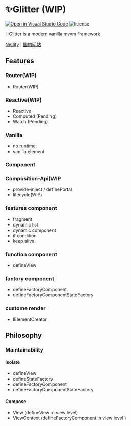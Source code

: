 # ✨Glitter (WIP)

[![Open in Visual Studio Code](https://open.vscode.dev/badges/open-in-vscode.svg)](https://open.vscode.dev/Akimotorakiyu/glitter) ![license](https://img.shields.io/github/license/Akimotorakiyu/glitter)

✨Glitter is a modern vanilla mvvm framework

[Netlify](https://glitter-work.netlify.app/) | [国内网站](https://glitter-5g2wqb7gd1e49cc0-1259330986.ap-shanghai.app.tcloudbase.com/)

## Features

### Router(WIP)

- Router(WIP)

### Reactive(WIP)

- Reactive
- Computed (Pending)
- Watch (Pending)

### Vanilla

- no runtime
- vanilla element

### Component

### Composition-Api(WIP

- provide-inject / definePortal
- lifecycle(WIP)

### features component

- fragment
- dynamic list
- dynamic component
- if condition
- keep alive

### function component

- defineView

### factory component

- defineFactoryComponent
- defineFactoryComponentStateFactory

### custome render

- IElementCreator

## Philosophy

### Maintainability

#### Isolate

- defineView
- defineStateFactory
- defineFactoryComponent
- defineFactoryComponentStateFactory

#### Compose

- View (defineView in view level)
- ViewContext (defineFactoryComponent in view level )
